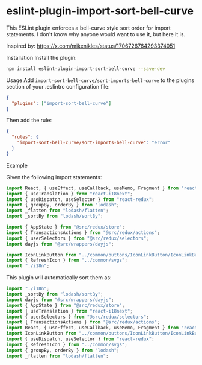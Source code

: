 # eslint-plugin-import-sort-bell-curve
This ESLint plugin enforces a bell-curve style sort order for import statements. I don't know why anyone would want to use it, but here it is.

Inspired by: https://x.com/mikenikles/status/1706726764293374051

Installation
Install the plugin:

```bash
npm install eslint-plugin-import-sort-bell-curve --save-dev
```
Usage
Add `import-sort-bell-curve/sort-imports-bell-curve` to the plugins section of your .eslintrc configuration file:

```json
{
  "plugins": ["import-sort-bell-curve"]
}
```
Then add the rule:

```json
{
  "rules": {
    "import-sort-bell-curve/sort-imports-bell-curve": "error"
  }
}
```

Example

Given the following import statements:

```javascript
import React, { useEffect, useCallback, useMemo, Fragment } from "react";
import { useTranslation } from "react-i18next";
import { useDispatch, useSelector } from "react-redux";
import { groupBy, orderBy } from "lodash";
import _flatten from "lodash/flatten";
import _sortBy from "lodash/sortBy";

import { AppState } from "@src/redux/store";
import { TransactionsActions } from "@src/redux/actions";
import { userSelectors } from "@src/redux/selectors";
import dayjs from "@src/wrappers/dayjs";

import IconLinkButton from "../common/buttons/IconLinkButton/IconLinkButton";
import { RefreshIcon } from "../common/svgs";
import "./i18n";
```
This plugin will automatically sort them as:

```javascript
import "./i18n";
import _sortBy from "lodash/sortBy";
import dayjs from "@src/wrappers/dayjs";
import { AppState } from "@src/redux/store";
import { useTranslation } from "react-i18next";
import { userSelectors } from "@src/redux/selectors";
import { TransactionsActions } from "@src/redux/actions";
import React, { useEffect, useCallback, useMemo, Fragment } from "react";
import IconLinkButton from "../common/buttons/IconLinkButton/IconLinkButton";
import { useDispatch, useSelector } from "react-redux";
import { RefreshIcon } from "../common/svgs";
import { groupBy, orderBy } from "lodash";
import _flatten from "lodash/flatten";
```